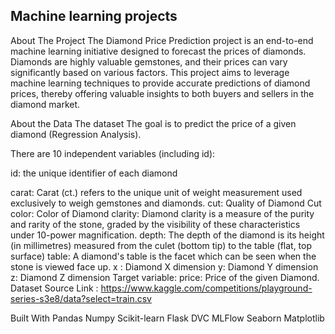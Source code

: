 ## Machine learning projects
About The Project
The Diamond Price Prediction project is an end-to-end machine learning initiative designed to forecast the prices of diamonds. Diamonds are highly valuable gemstones, and their prices can vary significantly based on various factors. This project aims to leverage machine learning techniques to provide accurate predictions of diamond prices, thereby offering valuable insights to both buyers and sellers in the diamond market.

About the Data
The dataset The goal is to predict the price of a given diamond (Regression Analysis).

There are 10 independent variables (including id):

id: the unique identifier of each diamond

carat: Carat (ct.) refers to the unique unit of weight measurement used exclusively to weigh gemstones and diamonds.
cut: Quality of Diamond Cut
color: Color of Diamond
clarity: Diamond clarity is a measure of the purity and rarity of the stone, graded by the visibility of these characteristics under 10-power magnification.
depth: The depth of the diamond is its height (in millimetres) measured from the culet (bottom tip) to the table (flat, top surface)
table: A diamond's table is the facet which can be seen when the stone is viewed face up.
x : Diamond X dimension
y: Diamond Y dimension
z: Diamond Z dimension
Target variable:
price: Price of the given Diamond.
Dataset Source Link : https://www.kaggle.com/competitions/playground-series-s3e8/data?select=train.csv

Built With
Pandas
Numpy
Scikit-learn
Flask
DVC
MLFlow
Seaborn
Matplotlib

